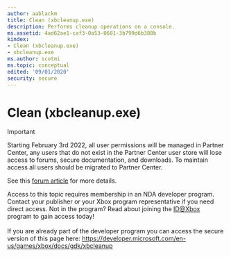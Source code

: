 ```yaml
---
author: aablackm
title: Clean (xbcleanup.exe)
description: Performs cleanup operations on a console.
ms.assetid: 4ad62ae1-caf3-0a53-0681-3b799d6b388b
kindex:
- Clean (xbcleanup.exe)
- xbcleanup.exe
ms.author: scotmi
ms.topic: conceptual
edited: '09/01/2020'
security: secure
---
```


# Clean (xbcleanup.exe)
> [!IMPORTANT]
> Starting February 3rd 2022, all user permissions will be managed in Partner Center, any users that do not exist in the Partner Center user store will lose access to forums, secure documentation, and downloads. To maintain access all users should be migrated to Partner Center. <p></p>See this <a href="https://forums.xboxlive.com/articles/132187/breaking-change-user-access-for-forums-secure-docu.html">forum article</a> for more details.  

 Access to this topic requires membership in an NDA developer program. Contact your publisher or your Xbox program representative if you need direct access. Not in the program? Read about joining the <a href="https://www.xbox.com/Developers/id">ID@Xbox</a> program to gain access today!  <br/><br/>If you are already part of the developer program you can access the secure version of this page here: <a target="_blank" href="https://developer.microsoft.com/en-us/games/xbox/docs/gdk/xbcleanup">https://developer.microsoft.com/en-us/games/xbox/docs/gdk/xbcleanup</a>